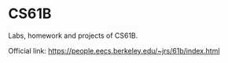 # CS61B

Labs, homework and projects of CS61B.

Official link: https://people.eecs.berkeley.edu/~jrs/61b/index.html
